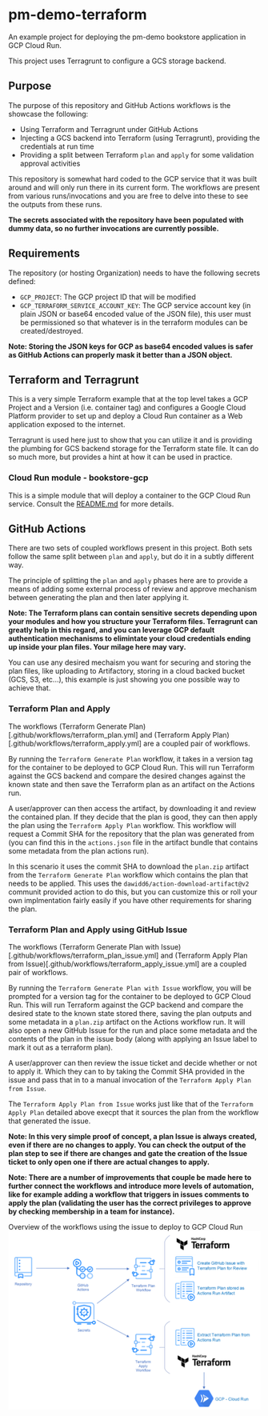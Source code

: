 # pm-demo-terraform

An example project for deploying the pm-demo bookstore application in GCP Cloud Run.

This project uses Terragrunt to configure a GCS storage backend.

## Purpose
The purpose of this repository and GitHub Actions workflows is the showcase the following:

* Using Terraform and Terragrunt under GitHub Actions
* Injecting a GCS backend into Terraform (using Terragrunt), providing the credentials at run time
* Providing a split between Terraform `plan` and `apply` for some validation approval activities

This repository is somewhat hard coded to the GCP service that it was built around and will only run there in its current form. The workflows are present from various runs/invocations and you are free to delve into these to see the outputs from these runs.

__The secrets associated with the repository have been populated with dummy data, so no further invocations are currently possible.__


## Requirements

The repository (or hosting Organization) needs to have the following secrets defined:
* `GCP_PROJECT`: The GCP project ID that will be modified
* `GCP_TERRAFORM_SERVICE_ACCOUNT_KEY`: The GCP service account key (in plain JSON or base64 encoded value of the JSON file), this user must be permissioned so that whatever is in the terraform modules can be created/destroyed.

__Note: Storing the JSON keys for GCP as base64 encoded values is safer as GitHub Actions can properly mask it better than a JSON object.__

## Terraform and Terragrunt
This is a very simple Terraform example that at the top level takes a GCP Project and a Version (i.e. container tag) and configures a Google Cloud Platform provider to set up and deploy a Cloud Run container as a Web application exposed to the internet.

Terragrunt is used here just to show that you can utilize it and is providing the plumbing for GCS backend storage for the Terraform state file. It can do so much more, but provides a hint at how it can be used in practice.

### Cloud Run module - bookstore-gcp
This is a simple module that will deploy a container to the GCP Cloud Run service. Consult the [README.md](bookstore-gcp) for more details.


## GitHub Actions
There are two sets of coupled workflows present in this project. Both sets follow the same split between `plan` and `apply`, but do it in a subtly different way.

The principle of splitting the `plan` and `apply` phases here are to provide a means of adding some external process of review and approve mechanism between generating the plan and then later applying it.

__Note: The Terraform plans can contain sensitive secrets depending upon your modules and how you structure your Terraform files. Terragrunt can greatly help in this regard, and you can leverage GCP default authentication mechanisms to elimintate your cloud credentials ending up inside your plan files. Your milage here may vary.__

You can use any desired mechaism you want for securing and storing the plan files, like uploading to Artifactory, storing in a cloud backed bucket (GCS, S3, etc...), this example is just showing you one possible way to achieve that.


### Terraform Plan and Apply
The workflows (Terraform Generate Plan)[.github/workflows/terraform_plan.yml] and (Terraform Apply Plan)[.github/workflows/terraform_apply.yml] are a coupled pair of workflows.

By running the `Terraform Generate Plan` workflow, it takes in a version tag for the container to be deployed to GCP Cloud Run. This will run Terraform against the GCS backend and compare the desired changes against the known state and then save the Terraform plan as an artifact on the Actions run.

A user/approver can then access the artifact, by downloading it and review the contained plan. If they decide that the plan is good, they can then apply the plan using the `Terraform Apply Plan` workflow. This workflow will request a Commit SHA for the repository that the plan was generated from (you can find this in the `actions.json` file in the artifact bundle that contains some metadata from the plan actions run).

In this scenario it uses the commit SHA to download the `plan.zip` artifact from the `Terraform Generate Plan` workflow which contains the plan that needs to be applied. This uses the `dawidd6/action-download-artifact@v2` communit provided action to do this, but you can customize this or roll your own implmentation fairly easily if you have other requirements for sharing the plan.


### Terraform Plan and Apply using GitHub Issue
The workflows (Terraform Generate Plan with Issue)[.github/workflows/terraform_plan_issue.yml] and (Terraform Apply Plan from Issue)[.github/workflows/terraform_apply_issue.yml] are a coupled pair of workflows.

By running the `Terraform Generate Plan with Issue` workflow, you will be prompted for a version tag for the container to be deployed to GCP Cloud Run. This will run Terraform against the GCP backend and compare the desired state to the known state stored there, saving the plan outputs and some metadata in a `plan.zip` artifact on the Actions workflow run. It will also open a new GitHub Issue for the run and place some metadata and the contents of the plan in the issue body (along with applying an Issue label to mark it out as a terraform plan).

A user/approver can then review the issue ticket and decide whether or not to apply it. Which they can to by taking the Commit SHA provided in the issue and pass that in to a manual invocation of the `Terraform Apply Plan from Issue`.

The `Terraform Apply Plan from Issue` works just like that of the `Terraform Apply Plan` detailed above execpt that it sources the plan from the workflow that generated the issue.

__Note: In this very simple proof of concept, a plan Issue is always created, even if there are no changes to apply. You can check the output of the plan step to see if there are changes and gate the creation of the Issue ticket to only open one if there are actual changes to apply.__

__Note: There are a number of improvements that couple be made here to further connect the workflows and introduce more levels of automation, like for example adding a workflow that triggers in issues comments to apply the plan (validating the user has the correct privileges to approve by checking membership in a team for instance).__

Overview of the workflows using the issue to deploy to GCP Cloud Run
![GitHubActions_Terraform_to_GCP_Cloud_Run.png](GitHubActions_Terraform_to_GCP_Cloud_Run.png)

